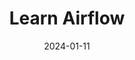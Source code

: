 ---
title: Learn Airflow
summary: Easily learn Airflow in 10 minutes!
date: 2024-01-11
type: docs
math: false
tags:
  - Airflow
image:
  caption: 'Embed rich media such as videos and LaTeX math'
---